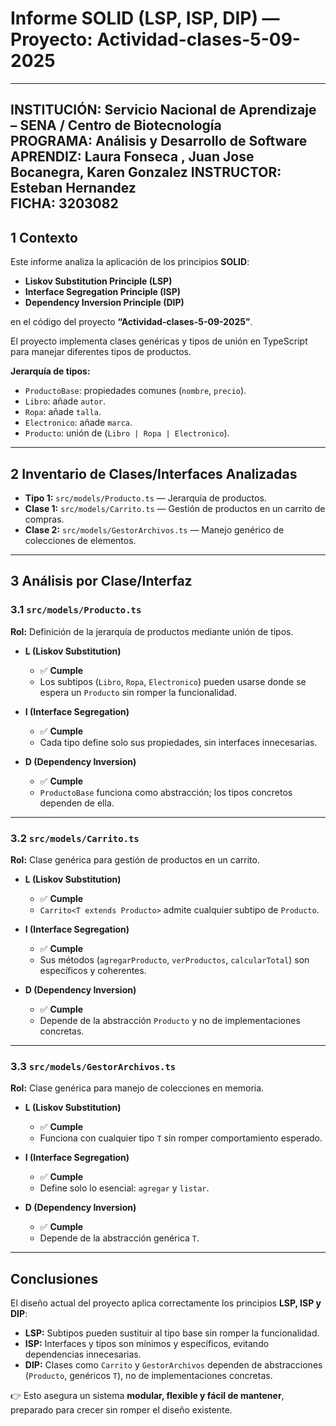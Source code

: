 # Informe SOLID (LSP, ISP, DIP) — Proyecto: Actividad-clases-5-09-2025
---
**INSTITUCIÓN:** Servicio Nacional de Aprendizaje – SENA / Centro de Biotecnología  
**PROGRAMA:** Análisis y Desarrollo de Software  
**APRENDIZ:** Laura Fonseca , Juan Jose Bocanegra, Karen Gonzalez
**INSTRUCTOR:** Esteban Hernandez  
**FICHA:** 3203082  
---


## 1️ Contexto  
Este informe analiza la aplicación de los principios **SOLID**:  

- **Liskov Substitution Principle (LSP)**  
- **Interface Segregation Principle (ISP)**  
- **Dependency Inversion Principle (DIP)**  

en el código del proyecto **“Actividad-clases-5-09-2025”**.  

El proyecto implementa clases genéricas y tipos de unión en TypeScript para manejar diferentes tipos de productos.  

**Jerarquía de tipos:**  
- `ProductoBase`: propiedades comunes (`nombre`, `precio`).  
- `Libro`: añade `autor`.  
- `Ropa`: añade `talla`.  
- `Electronico`: añade `marca`.  
- `Producto`: unión de (`Libro | Ropa | Electronico`).  

---

## 2️ Inventario de Clases/Interfaces Analizadas  
- **Tipo 1:** `src/models/Producto.ts` — Jerarquía de productos.  
- **Clase 1:** `src/models/Carrito.ts` — Gestión de productos en un carrito de compras.  
- **Clase 2:** `src/models/GestorArchivos.ts` — Manejo genérico de colecciones de elementos.  

---

## 3️ Análisis por Clase/Interfaz  

###  3.1 `src/models/Producto.ts`  
**Rol:** Definición de la jerarquía de productos mediante unión de tipos.  

- **L (Liskov Substitution)**  
  - ✅ **Cumple**  
  - Los subtipos (`Libro`, `Ropa`, `Electronico`) pueden usarse donde se espera un `Producto` sin romper la funcionalidad.  

- **I (Interface Segregation)**  
  - ✅ **Cumple**  
  - Cada tipo define solo sus propiedades, sin interfaces innecesarias.  

- **D (Dependency Inversion)**  
  - ✅ **Cumple**  
  - `ProductoBase` funciona como abstracción; los tipos concretos dependen de ella.  

---

###  3.2 `src/models/Carrito.ts`  
**Rol:** Clase genérica para gestión de productos en un carrito.  

- **L (Liskov Substitution)**  
  - ✅ **Cumple**  
  - `Carrito<T extends Producto>` admite cualquier subtipo de `Producto`.  

- **I (Interface Segregation)**  
  - ✅ **Cumple**  
  - Sus métodos (`agregarProducto`, `verProductos`, `calcularTotal`) son específicos y coherentes.  

- **D (Dependency Inversion)**  
  - ✅ **Cumple**  
  - Depende de la abstracción `Producto` y no de implementaciones concretas.  

---

###  3.3 `src/models/GestorArchivos.ts`  
**Rol:** Clase genérica para manejo de colecciones en memoria.  

- **L (Liskov Substitution)**  
  - ✅ **Cumple**  
  - Funciona con cualquier tipo `T` sin romper comportamiento esperado.  

- **I (Interface Segregation)**  
  - ✅ **Cumple**  
  - Define solo lo esencial: `agregar` y `listar`.  

- **D (Dependency Inversion)**  
  - ✅ **Cumple**  
  - Depende de la abstracción genérica `T`.  

---

##  Conclusiones  
El diseño actual del proyecto aplica correctamente los principios **LSP, ISP y DIP**:  

- **LSP:** Subtipos pueden sustituir al tipo base sin romper la funcionalidad.  
- **ISP:** Interfaces y tipos son mínimos y específicos, evitando dependencias innecesarias.  
- **DIP:** Clases como `Carrito` y `GestorArchivos` dependen de abstracciones (`Producto`, genéricos `T`), no de implementaciones concretas.  

👉 Esto asegura un sistema **modular, flexible y fácil de mantener**, preparado para crecer sin romper el diseño existente.  
